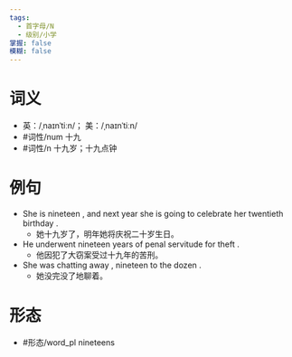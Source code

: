 ```yaml
---
tags:
  - 首字母/N
  - 级别/小学
掌握: false
模糊: false
---
```

# 词义
- 英：/ˌnaɪnˈtiːn/； 美：/ˌnaɪnˈtiːn/
- #词性/num  十九
- #词性/n  十九岁；十九点钟
# 例句
- She is nineteen , and next year she is going to celebrate her twentieth birthday .
	- 她十九岁了，明年她将庆祝二十岁生日。
- He underwent nineteen years of penal servitude for theft .
	- 他因犯了大窃案受过十九年的苦刑。
- She was chatting away , nineteen to the dozen .
	- 她没完没了地聊着。
# 形态
- #形态/word_pl nineteens
